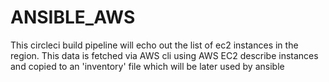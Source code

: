 # ANSIBLE_AWS
This circleci build pipeline will echo out the list of ec2 instances in the region. This data is fetched via AWS cli using AWS EC2 describe instances and copied to an 'inventory' file which will be later used by ansible